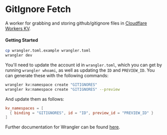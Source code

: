 # GitIgnore Fetch

A worker for grabbing and storing github/gitignore files in [Cloudflare Workers KV](https://developers.cloudflare.com/workers/runtime-apis/kv).

#### Getting Started

```bash
cp wrangler.toml.example wrangler.toml
wrangler dev
```

You'll need to update the account id in `wrangler.toml`, which you can get by running `wrangler whoami`, as well as updating the `ID` and `PREVIEW_ID`. You can generate these with the following commands:

```bash
wrangler kv:namespace create "GITIGNORES"
wrangler kv:namespace create "GITIGNORES" --preview
```

And update them as follows:

```toml
kv_namespaces = [ 
  { binding = "GITIGNORES", id = "ID", preview_id = "PREVIEW_ID" }
]
```

Further documentation for Wrangler can be found [here](https://developers.cloudflare.com/workers/tooling/wrangler).
